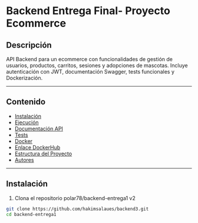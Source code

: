# Backend Entrega Final- Proyecto Ecommerce

## Descripción

API Backend para un ecommerce con funcionalidades de gestión de usuarios, productos, carritos, sesiones y adopciones de mascotas. Incluye autenticación con JWT, documentación Swagger, tests funcionales y Dockerización.

---

## Contenido

- [Instalación](#instalación)
- [Ejecución](#ejecución)
- [Documentación API](#documentación-api)
- [Tests](#tests)
- [Docker](#docker)
- [Enlace DockerHub](#enlace-dockerhub)
- [Estructura del Proyecto](#estructura-del-proyecto)
- [Autores](#autores)

---

## Instalación

1. Clona el repositorio
polar78/backend-entrega1   v2        
```bash
git clone https://github.com/hakimsalaues/backend3.git
cd backend-entrega1
